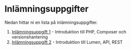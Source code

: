 # Inlämningsuppgifter
Nedan hittar ni en lista på inlämningsuppgifter.

1. [Inlämningsuppgift 1](1/assignment.md) - Introduktion till PHP, Composer och versionshantering
2. [Inlämningsuppgift 2](2/assignment.md) - Introduktion till Lumen, API, REST
<!---
3. [Inlämningsuppgift 3](3/assignment.md) - Introduktion till Laravel
4. [Inlämningsuppgift 4](4/assignment.md) - Webbapplikation med ramverk, Continuous Integration och Delivery
-->
